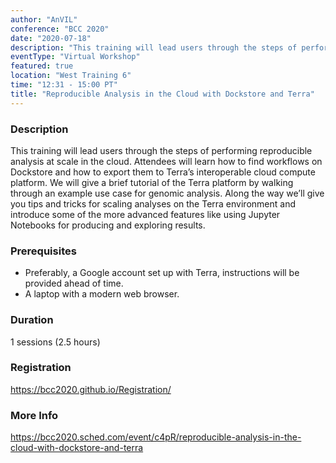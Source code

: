 ```yaml
---
author: "AnVIL"
conference: "BCC 2020"
date: "2020-07-18"
description: "This training will lead users through the steps of performing reproducible genomic analysis at scale in the cloud with Dockstore and Terra."
eventType: "Virtual Workshop"
featured: true
location: "West Training 6"
time: "12:31 - 15:00 PT"
title: "Reproducible Analysis in the Cloud with Dockstore and Terra"
---
```


<event-hero></event-hero>

### Description
This training will lead users through the steps of performing reproducible analysis at scale in the cloud. Attendees will learn how to find workflows on Dockstore and how to export them to Terra’s interoperable cloud compute platform. We will give a brief tutorial of the Terra platform by walking through an example use case for genomic analysis. Along the way we’ll give you tips and tricks for scaling analyses on the Terra environment and introduce some of the more advanced features like using Jupyter Notebooks for producing and exploring results.


### Prerequisites
* Preferably, a Google account set up with Terra, instructions will be provided ahead of time.
* A laptop with a modern web browser.

### Duration
1 sessions (2.5 hours)

### Registration
https://bcc2020.github.io/Registration/

### More Info
https://bcc2020.sched.com/event/c4pR/reproducible-analysis-in-the-cloud-with-dockstore-and-terra
